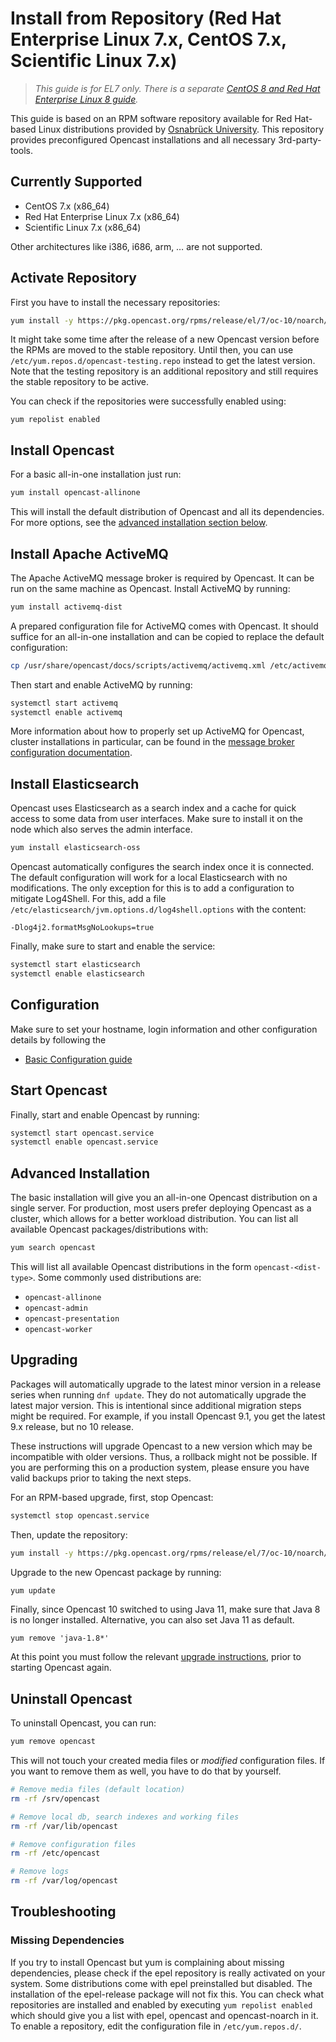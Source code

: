 Install from Repository (Red Hat Enterprise Linux 7.x, CentOS 7.x, Scientific Linux 7.x)
========================================================================================

> *This guide is for EL7 only. There is a separate [CentOS 8 and Red Hat Enterprise Linux 8 guide](rpm-el8.md).*

This guide is based on an RPM software repository available for Red Hat-based Linux distributions provided by [Osnabrück
University](https://uni-osnabrueck.de). This repository provides preconfigured Opencast installations and all necessary
3rd-party-tools.


Currently Supported
-------------------

- CentOS 7.x (x86\_64)
- Red Hat Enterprise Linux 7.x (x86\_64)
- Scientific Linux 7.x (x86\_64)

Other architectures like i386, i686, arm, … are not supported.


Activate Repository
-------------------

First you have to install the necessary repositories:

```sh
yum install -y https://pkg.opencast.org/rpms/release/el/7/oc-10/noarch/opencast-repository-10-1.el7.noarch.rpm
```

It might take some time after the release of a new Opencast version before the RPMs are moved to the stable repository.
Until then, you can use `/etc/yum.repos.d/opencast-testing.repo` instead to get the latest version.
Note that the testing repository is an additional repository and still requires the stable repository to be active.

You can check if the repositories were successfully enabled using:

```
yum repolist enabled
```


Install Opencast
------------------

For a basic all-in-one installation just run:

```sh
yum install opencast-allinone
```

This will install the default distribution of Opencast and all its dependencies.
For more options, see the [advanced installation section below](#advanced-installation).


Install Apache ActiveMQ
-----------------------

The Apache ActiveMQ message broker is required by Opencast.
It can be run on the same machine as Opencast.
Install ActiveMQ by running:

```sh
yum install activemq-dist
```

A prepared configuration file for ActiveMQ comes with Opencast.
It should suffice for an all-in-one installation and can be copied to replace the default configuration:

```sh
cp /usr/share/opencast/docs/scripts/activemq/activemq.xml /etc/activemq/activemq.xml
```

Then start and enable ActiveMQ by running:

```sh
systemctl start activemq
systemctl enable activemq
```

More information about how to properly set up ActiveMQ for Opencast, cluster installations in particular,
can be found in the [message broker configuration documentation](../configuration/message-broker.md).


Install Elasticsearch
---------------------

Opencast uses Elasticsearch as a search index and a cache for quick access to some data from user interfaces.
Make sure to install it on the node which also serves the admin interface.

```sh
yum install elasticsearch-oss
```

Opencast automatically configures the search index once it is connected.
The default configuration will work for a local Elasticsearch with no modifications.
The only exception for this is to add a configuration to mitigate Log4Shell.
For this, add a file `/etc/elasticsearch/jvm.options.d/log4shell.options` with the content:

```
-Dlog4j2.formatMsgNoLookups=true
```

Finally, make sure to start and enable the service:

```sh
systemctl start elasticsearch
systemctl enable elasticsearch
```


Configuration
-------------

Make sure to set your hostname, login information and other configuration details by following the

- [Basic Configuration guide](../configuration/basic.md)


Start Opencast
--------------

Finally, start and enable Opencast by running:

```sh
systemctl start opencast.service
systemctl enable opencast.service
```


Advanced Installation
---------------------

The basic installation will give you an all-in-one Opencast distribution on a single server.
For production, most users prefer deploying Opencast as a cluster, which allows for a better workload distribution.
You can list all available Opencast packages/distributions with:

```sh
yum search opencast
```

This will list all available Opencast distributions in the form `opencast-<dist-type>`.
Some commonly used distributions are:

- `opencast-allinone`
- `opencast-admin`
- `opencast-presentation`
- `opencast-worker`


Upgrading
---------

Packages will automatically upgrade to the latest minor version in a release series when running `dnf update`.
They do not automatically upgrade the latest major version.
This is intentional since additional migration steps might be required.
For example, if you install Opencast 9.1, you get the latest 9.x release, but no 10 release.

These instructions will upgrade Opencast to a new version which may be incompatible with older versions.
Thus, a rollback might not be possible.
If you are performing this on a production system, please ensure you have valid backups prior to taking the next steps.

For an RPM-based upgrade, first, stop Opencast:

```sh
systemctl stop opencast.service
```

Then, update the repository:

```sh
yum install -y https://pkg.opencast.org/rpms/release/el/7/oc-10/noarch/opencast-repository-10-1.el7.noarch.rpm
```

Upgrade to the new Opencast package by running:

```sh
yum update
```

Finally, since Opencast 10 switched to using Java 11, make sure that Java 8 is no longer installed.
Alternative, you can also set Java 11 as default.

```
yum remove 'java-1.8*'
```

At this point you must follow the relevant [upgrade instructions](../upgrade.md), prior to starting Opencast again.


Uninstall Opencast
--------------------

To uninstall Opencast, you can run:

```sh
yum remove opencast
```

This will not touch your created media files or *modified* configuration files.
If you want to remove them as well, you have to do that by yourself.

```sh
# Remove media files (default location)
rm -rf /srv/opencast

# Remove local db, search indexes and working files
rm -rf /var/lib/opencast

# Remove configuration files
rm -rf /etc/opencast

# Remove logs
rm -rf /var/log/opencast
```


Troubleshooting
---------------

### Missing Dependencies

If you try to install Opencast but yum is complaining about missing dependencies, please check if the epel repository is
really activated on your system. Some distributions come with epel preinstalled but disabled. The installation of the
epel-release package will not fix this. You can check what repositories are installed and enabled by executing
`yum repolist enabled` which should give you a list with epel, opencast and opencast-noarch in it. To enable a
repository, edit the configuration file in `/etc/yum.repos.d/`.

